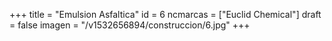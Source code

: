 +++
title = "Emulsion Asfaltica"
id = 6
ncmarcas = ["Euclid Chemical"]
draft = false
imagen = "/v1532656894/construccion/6.jpg"
+++

<!--more-->